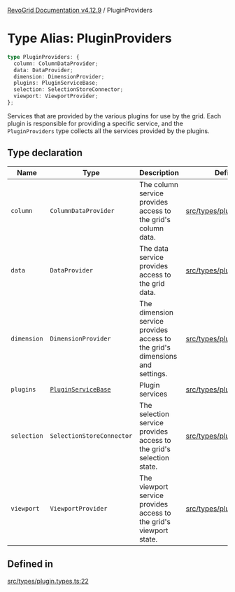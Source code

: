 [RevoGrid Documentation v4.12.9](README.md) / PluginProviders

# Type Alias: PluginProviders

```ts
type PluginProviders: {
  column: ColumnDataProvider;
  data: DataProvider;
  dimension: DimensionProvider;
  plugins: PluginServiceBase;
  selection: SelectionStoreConnector;
  viewport: ViewportProvider;
};
```

Services that are provided by the various plugins for use by the grid. Each plugin
is responsible for providing a specific service, and the `PluginProviders` type collects all the services provided
by the plugins.

## Type declaration

| Name | Type | Description | Defined in |
| ------ | ------ | ------ | ------ |
| `column` | `ColumnDataProvider` | The column service provides access to the grid's column data. | [src/types/plugin.types.ts:38](https://github.com/revolist/revogrid/blob/5b626b1ece93ea60f82047d059b8a2635455feb4/src/types/plugin.types.ts#L38) |
| `data` | `DataProvider` | The data service provides access to the grid data. | [src/types/plugin.types.ts:26](https://github.com/revolist/revogrid/blob/5b626b1ece93ea60f82047d059b8a2635455feb4/src/types/plugin.types.ts#L26) |
| `dimension` | `DimensionProvider` | The dimension service provides access to the grid's dimensions and settings. | [src/types/plugin.types.ts:30](https://github.com/revolist/revogrid/blob/5b626b1ece93ea60f82047d059b8a2635455feb4/src/types/plugin.types.ts#L30) |
| `plugins` | [`PluginServiceBase`](Interface.PluginServiceBase.md) | Plugin services | [src/types/plugin.types.ts:48](https://github.com/revolist/revogrid/blob/5b626b1ece93ea60f82047d059b8a2635455feb4/src/types/plugin.types.ts#L48) |
| `selection` | `SelectionStoreConnector` | The selection service provides access to the grid's selection state. | [src/types/plugin.types.ts:34](https://github.com/revolist/revogrid/blob/5b626b1ece93ea60f82047d059b8a2635455feb4/src/types/plugin.types.ts#L34) |
| `viewport` | `ViewportProvider` | The viewport service provides access to the grid's viewport state. | [src/types/plugin.types.ts:42](https://github.com/revolist/revogrid/blob/5b626b1ece93ea60f82047d059b8a2635455feb4/src/types/plugin.types.ts#L42) |

## Defined in

[src/types/plugin.types.ts:22](https://github.com/revolist/revogrid/blob/5b626b1ece93ea60f82047d059b8a2635455feb4/src/types/plugin.types.ts#L22)
